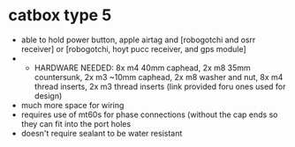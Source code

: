 # catbox type 5
   - able to hold power button, apple airtag and [robogotchi and osrr receiver] or [robogotchi, hoyt pucc receiver, and gps module]
   -    - HARDWARE NEEDED: 8x m4 40mm caphead, 2x m8 35mm countersunk, 2x m3 ~10mm caphead, 2x m8 washer and nut, 8x m4 thread inserts, 2x m3 thread inserts (link provided foru ones used for design)
   - much more space for wiring
   - requires use of mt60s for phase connections (without the cap ends so they can fit into the port holes
   - doesn't require sealant to be water resistant

